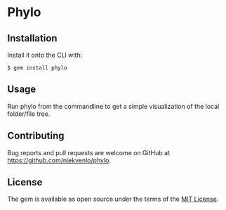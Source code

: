 # Phylo

## Installation

Install it onto the CLI with:

    $ gem install phylo

## Usage

Run phylo from the commandline to get a simple visualization of the local folder/file tree.

## Contributing

Bug reports and pull requests are welcome on GitHub at https://github.com/niekvenlo/phylo.

## License

The gem is available as open source under the terms of the [MIT License](http://opensource.org/licenses/MIT).
